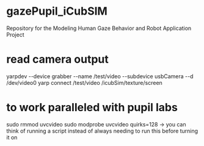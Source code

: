 # gazePupil_iCubSIM
Repository for the Modeling Human Gaze Behavior and Robot Application Project

# read camera output
yarpdev --device grabber --name /test/video --subdevice usbCamera --d /dev/video0
yarp connect /test/video /icubSim/texture/screen

# to work paralleled with pupil labs
sudo rmmod uvcvideo
sudo modprobe uvcvideo quirks=128 
-> you can think of running a script instead of always needing to run this before turning it on
